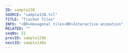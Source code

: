 ```yaml
---
ID: sample130
SOURCE: "sample130.tcl"
TITLE: "Truchet Tiles"
INFO: "<BR>Hexagonal tiles<BR>Interactive animation"
RELATED: ""
seqNo: 51
prevID: sample129b
nextID: sample130a
---
```

